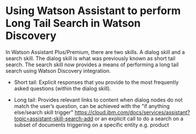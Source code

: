 # Using Watson Assistant to perform Long Tail Search in Watson Discovery

In Watson Assistant Plus/Premium, there are two skills. A dialog skill and a search skill. The dialog skill is what was previously known as short tail search. The search skill now provides a means of performing a long tail search using Watson Discovery integration. 


- Short tail: Explicit responses that you provide to the most frequently asked questions (within the dialog skill).<br>

- Long tail: Provides relevant links to content when dialog nodes do not match the user’s question, can be achieved with the                      "if anything else/search skill trigger" https://cloud.ibm.com/docs/services/assistant?topic=assistant-skill-search-add or an explicit call to do a search on a subset of documents triggering on a specific entity e.g. product
